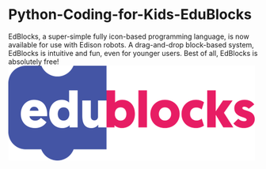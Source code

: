 # Python-Coding-for-Kids-EduBlocks
EdBlocks, a super-simple fully icon-based programming language, is now available for use with Edison robots. A drag-and-drop block-based system, EdBlocks is intuitive and fun, even for younger users. Best of all, EdBlocks is absolutely free! 
![EduBlocks](EduBlocks.png)
